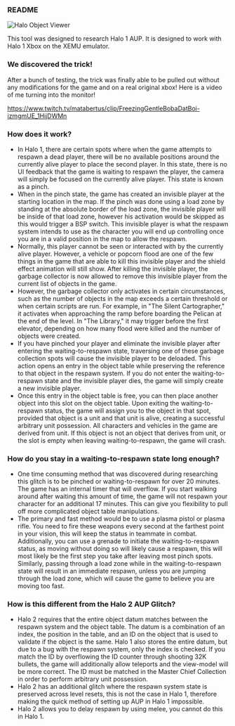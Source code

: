 ### README

![Halo Object Viewer](https://github.com/lbfs/objectviewer/blob/main/screenshot.jpg?raw=true)

This tool was designed to research Halo 1 AUP. It is designed to work with Halo 1 Xbox on the XEMU emulator.

### We discovered the trick!

After a bunch of testing, the trick was finally able to be pulled out without any modifications for the game and on a real original xbox! Here is a video of me turning into the monitor!

https://www.twitch.tv/matabertus/clip/FreezingGentleBobaDatBoi-izmgmUE_1HijDWMn


### How does it work?

- In Halo 1, there are certain spots where when the game attempts to respawn a dead player, there will be no available positions around the currently alive player to place the second player. In this state, there is no UI feedback that the game is waiting to respawn the player, the camera will simply be focused on the currently alive player. This state is known as a pinch.
- When in the pinch state, the game has created an invisible player at the starting location in the map. If the pinch was done using a load zone by standing at the absolute border of the load zone, the invisible player will be inside of that load zone, however his activation would be skipped as this would trigger a BSP switch. This invisible player is what the respawn system intends to use as the character you will end up controlling once you are in a valid position in the map to allow the respawn.
- Normally, this player cannot be seen or interacted with by the currently alive player. However, a vehicle or popcorn flood are one of the few things in the game that are able to kill this invisible player and the shield effect animation will still show. After killing the invisible player, the garbage collector is now allowed to remove this invisible player from the current list of objects in the game.  
- However, the garbage collector only activates in certain circumstances, such as the number of objects in the map exceeds a certain threshold or when certain scripts are run. For example, in "The Silent Cartographer," it activates when approaching the ramp before boarding the Pelican at the end of the level. In "The Library," it may trigger before the first elevator, depending on how many flood were killed and the number of objects were created. 
- If you have pinched your player and eliminate the invisible player after entering the waiting-to-respawn state, traversing one of these garbage collection spots will cause the invisible player to be deloaded. This action opens an entry in the object table while preserving the reference to that object in the respawn system. If you do not enter the waiting-to-respawn state and the invisible player dies, the game will simply create a new invisible player. 
- Once this entry in the object table is free, you can then place another object into this slot on the object table. Upon exiting the waiting-to-respawn status, the game will assign you to the object in that spot, provided that object is a unit and that unit is alive, creating a successful arbitrary unit possession. All characters and vehicles in the game are derived from unit. If this object is not an object that derives from unit, or the slot is empty when leaving waiting-to-respawn, the game will crash. 

### How do you stay in a waiting-to-respawn state long enough?
- One time consuming method that was discovered during researching this glitch is to be pinched or waiting-to-respawn for over 20 minutes. The game has an internal timer that will overflow. If you start walking around after waiting this amount of time, the game will not respawn your character for an additional 17 minutes. This can give you flexibility to pull off more complicated object table manipulations.  
- The primary and fast method would be to use a plasma pistol or plasma rifle. You need to fire these weapons every second at the farthest point in your vision, this will keep the status in teammate in combat. Additionally, you can use a grenade to initiate the waiting-to-respawn status, as moving without doing so will likely cause a respawn, this will most likely be the first step you take after leaving most pinch spots. Similarly, passing through a load zone while in the waiting-to-respawn state will result in an immediate respawn, unless you are jumping through the load zone, which will cause the game to believe you are moving too fast. 

### How is this different from the Halo 2 AUP Glitch?

- Halo 2 requires that the entire object datum matches between the respawn system and the object table. The datum is a combination of an index, the position in the table, and an ID on the object that is used to validate if the object is the same. Halo 1 also stores the entire datum, but due to a bug with the respawn system, only the index is checked. If you match the ID by overflowing the ID counter through shooting 32K bullets, the game will additionally allow teleports and the view-model will be more correct. The ID must be matched in the Master Chief Collection in order to perform arbitrary unit possession. 
- Halo 2 has an additional glitch where the respawn system state is preserved across level resets, this is not the case in Halo 1, therefore making the quick method of setting up AUP in Halo 1 impossible. 
- Halo 2 allows you to delay respawn by using melee, you cannot do this in Halo 1.
